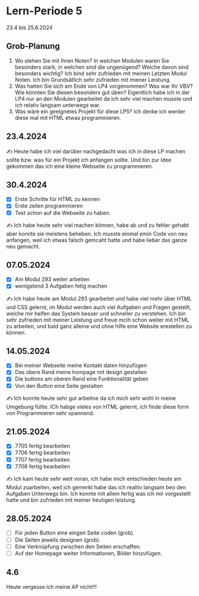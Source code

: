 # Lern-Periode 5

23.4 bis 25.6.2024

## Grob-Planung

1. Wo stehen Sie mit Ihren Noten? In welchen Modulen waren Sie besonders stark; in welchen sind die ungenügend? Welche davon sind besonders wichtig?
   Ich bind sehr zufrieden mit meinen Letzten Modul Noten. Ich bin Grundsätlich sehr zufrieden mit miener Leistung.
3. Was hatten Sie sich am Ende von LP4 vorgenommen? Was war Ihr VBV? Wie könnten Sie diesen besonders gut üben?
   Eigentlich habe ich in der LP4 nur an den Modulen gearbeitet da ich sehr viel machen musste und ich relativ langsam unterwegs war.
5. Was wäre ein geeignetes Projekt für diese LP5?
   Ich denke ich werder diese mal mit HTML etwas programmieren.

## 23.4.2024

✍️ Heute habe ich viel darüber nachgedacht was ich in diese LP machen sollte bzw. was für ein Projekt ich anfangen sollte. Und bin zur Idee gekommen das ich eine kleine Webseite zu programmieren.

## 30.4.2024

- [X] Erste Schritte für HTML zu kennen
- [X] Erste zeilen programmieren
- [X] Text schon auf die Webseite zu haben.

✍️ Ich habe heute sehr viel machen können, habe ab und zu fehler gehabt aber konnte sie meistens beheben. Ich musste einmal emin Code von neu anfangen, weil ich etwas falsch gemcaht hatte und habe lieber das ganze neu gemacht.

## 07.05.2024

- [X] Am Modul 293 weiter arbeiten
- [X] wenigstend 3 Aufgaben fetig machen

✍️ Ich habe heute am Modul 293 gearbeitet und habe viel mehr über HTML und CSS gelernt, im Modul werden auch viel Aufgaben und Fragen gestellt, welche mir helfen das System besser und schneller zu verstehen. Ich bin sehr zufrieden mit meiner Leistung und freue mcih schon weiter mit HTML zu arbeiten, und bald ganz alleine und ohne hilfe eine Website erestellen zu können.

## 14.05.2024

- [X] Bei meiner Webseite meine Kontakt daten hinzufügen
- [X] Das obere Rand meine hompage mit design gestalten
- [X] Die buttons am oberen Rand eine Funktionalität geben
- [X] Von den Button eine Seite gestalten

✍️ Ich konnte heute sehr gut arbeitne da ich mich sehr wohl in meine Umgebung füllte. ICh habge vieles von HTML gelernt, ich finde diese form von Programmieren sehr spannend.

## 21.05.2024

- [X] 7705 fertig bearbeiten
- [X] 7706 fertig bearbeiten
- [X] 7707 fertig bearbeiten
- [X] 7708 fertig bearbeiten

✍️ Ich kam heute sehr weit voran, ich habe mich entschieden heute am Modul zuarbeiten, weil ich gemerkt habe das ich realtiv langsam beo den Aufgaben Unterwegs bin.
Ich konnte mit allem fertig was ich mir vorgestellt hatte und bin zufrieden mit meiner heutigen leistung.

## 28.05.2024
- [ ] Für jeden Button eine eingen Seite coden (grob).
- [ ] Die Seiten jeweils designen (grob).
- [ ] Eine Verknüpfung zwischen den Seiten erschaffen.
- [ ] Auf der Homepage weiter Informationen, Bilder hinzufügen.

## 4.6

Heute vergesse ich meine AP nicht!!!


